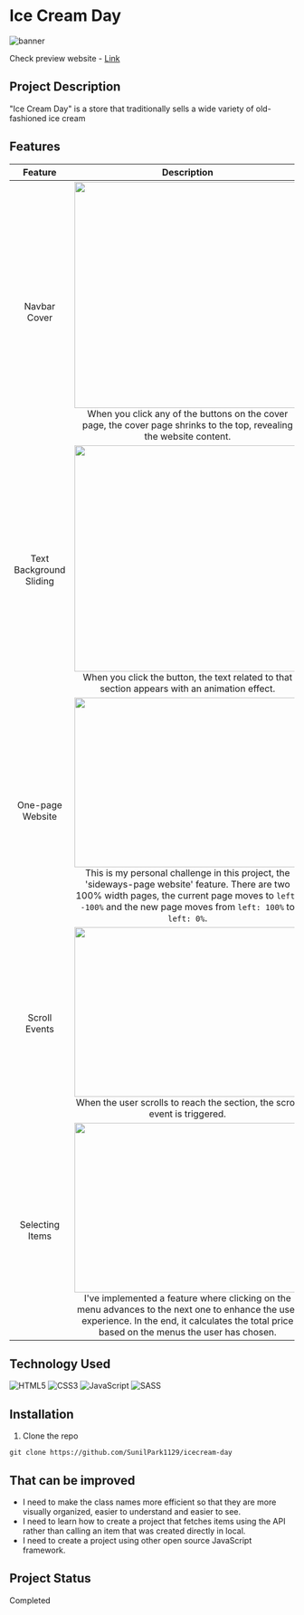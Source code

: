 # Ice Cream Day
![banner](https://user-images.githubusercontent.com/106734133/173826606-94378972-b275-4c35-aee1-dcd5d364634f.jpg)

Check preview website - [Link](https://sunilpark1129.github.io/icecream-day/)

## Project Description
"Ice Cream Day" is a store that traditionally sells a wide variety of old-fashioned ice cream

## Features
|Feature|Description|
|:--:|:--:|
|Navbar Cover|<img src="https://user-images.githubusercontent.com/106734133/173740659-2f7f1054-5a82-45bf-9105-ba52485f7a37.gif" width="400" height="400"><br>When you click any of the buttons on the cover page, the cover page shrinks to the top, revealing the website content.|
|Text Background Sliding|<img src="https://user-images.githubusercontent.com/106734133/173740872-178e8478-a30f-40fb-b887-c174149ce0f1.gif" width="400" height="400"><br>When you click the button, the text related to that section appears with an animation effect.|
|One-page Website|<img src="https://user-images.githubusercontent.com/106734133/173741327-9b336183-e69a-4086-b26b-6d967e8fc244.gif" width="400" height="300"><br>This is my personal challenge in this project, the 'sideways-page website' feature. There are two 100% width pages, the current page moves to ```left: -100%``` and the new page moves from ```left: 100%``` to ```left: 0%```.|
|Scroll Events|<img src="https://user-images.githubusercontent.com/106734133/173741723-90b1c4ac-0b0e-4a6e-9f6b-ce0bded8430e.gif" width="400" height="300"><br>When the user scrolls to reach the section, the scroll event is triggered.|
|Selecting Items|<img src="https://user-images.githubusercontent.com/106734133/173741959-61439c08-e843-483b-8a07-f7ad421a0b9c.gif" width="400" height="300"><br>I've implemented a feature where clicking on the menu advances to the next one to enhance the user experience. In the end, it calculates the total price based on the menus the user has chosen.|

## Technology Used
![HTML5](https://img.shields.io/badge/html5-%23E34F26.svg?style=for-the-badge&logo=html5&logoColor=white) ![CSS3](https://img.shields.io/badge/css3-%231572B6.svg?style=for-the-badge&logo=css3&logoColor=white) ![JavaScript](https://img.shields.io/badge/javascript-%23323330.svg?style=for-the-badge&logo=javascript&logoColor=%23F7DF1E) ![SASS](https://img.shields.io/badge/SASS-hotpink.svg?style=for-the-badge&logo=SASS&logoColor=white)

## Installation
1. Clone the repo
```
git clone https://github.com/SunilPark1129/icecream-day
```

## That can be improved
- I need to make the class names more efficient so that they are more visually organized, easier to understand and easier to see.
- I need to learn how to create a project that fetches items using the API rather than calling an item that was created directly in local.
- I need to create a project using other open source JavaScript framework.

## Project Status
Completed
